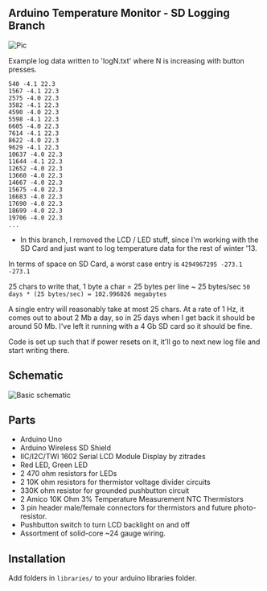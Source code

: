 Arduino Temperature Monitor - SD Logging Branch
---

![Pic](http://i.imgur.com/55Budpy.jpg)

Example log data written to 'logN.txt' where N is increasing with button presses.

```
540 -4.1 22.3
1567 -4.1 22.3
2575 -4.0 22.3
3582 -4.1 22.3
4590 -4.0 22.3
5598 -4.1 22.3
6605 -4.0 22.3
7614 -4.1 22.3
8622 -4.0 22.3
9629 -4.1 22.3
10637 -4.0 22.3
11644 -4.1 22.3
12652 -4.0 22.3
13660 -4.0 22.3
14667 -4.0 22.3
15675 -4.0 22.3
16683 -4.0 22.3
17690 -4.0 22.3
18699 -4.0 22.3
19706 -4.0 22.3
...
```

* In this branch, I removed the LCD / LED stuff, since I'm  working with the SD Card and just want to log temperature data for the rest of winter '13.

In terms of space on SD Card, a worst case entry is `4294967295 -273.1 -273.1`

25 chars to write that, 1 byte a char = 25 bytes per line ~ 25 bytes/sec
`50 days * (25 bytes/sec) = 102.996826 megabytes`


A single entry will reasonably take at most 25 chars. At a rate of 1 Hz, it comes out to about 2 Mb a day, so in 25 days when I get back it should be around 50 Mb. I've left it running with a 4 Gb SD card so it should be fine.

Code is set up such that if power resets on it, it'll go to next new log file and start writing there.


Schematic
---

![Basic schematic](http://i.imgur.com/nZZ8zjA.png)

Parts
---

* Arduino Uno
* Arduino Wireless SD Shield
* IIC/I2C/TWI 1602 Serial LCD Module Display by zitrades
* Red LED, Green LED
* 2 470 ohm resistors for LEDs
* 2 10K ohm resistors for thermistor voltage divider circuits
* 330K ohm resistor for grounded pushbutton circuit
* 2 Amico 10K Ohm 3% Temperature Measurement NTC Thermistors
* 3 pin header male/female connectors for thermistors and future photo-resistor.
* Pushbutton switch to turn LCD backlight on and off
* Assortment of solid-core ~24 gauge wiring.

Installation
---
Add folders in `libraries/` to your arduino libraries folder.

